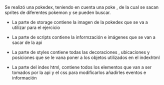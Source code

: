Se realizó una pokedex, teniendo en cuenta una poke , de la cual se sacan sprites de diferentes pokemon
y se pueden buscar.

- La parte de storage contiene la imagen de la pokedex que se va a utilizar para el ejercicio 

- La parte de scripts contiene la informzación e imágenes que se van a sacar de la api

- La  parte de styles contiene todas las decoraciones , ubicaciones y posiciones que se le vana poner a los objetos utilizados en el indexhtml

- La parte del index html, contiene todos los elementos que van a ser tomados por la api y el css para modificarlos añadirles eventos e información